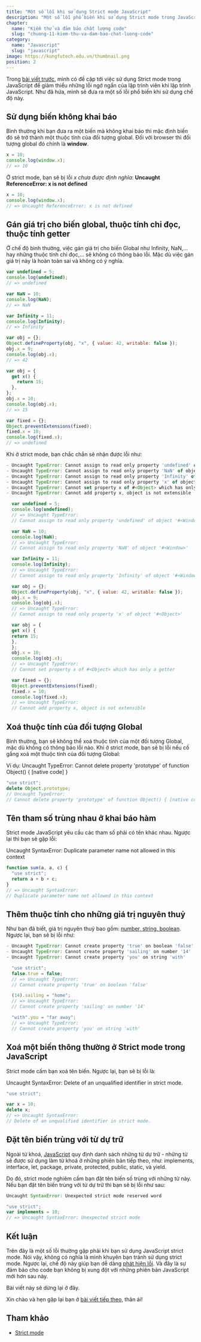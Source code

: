 ```yaml
---
title: "Một số lỗi khi sử dụng Strict mode JavaScript"
description: "Một số lỗi phổ biến khi sử dụng Strict mode trong JavaScript để giảm thiểu những sai sót ngớ ngẩn của lập trình viên khi lập trình JavaScript."
chapter:
  name: "Kiểm thử và đảm bảo chất lượng code"
  slug: "chuong-11-kiem-thu-va-dam-bao-chat-luong-code"
category:
  name: "Javascript"
  slug: "javascript"
image: https://kungfutech.edu.vn/thumbnail.png
position: 2
---
```


Trong [bài viết trước](/bai-viet/javascript/debug-javascript-de-hay-kho), mình có đề cập tới việc sử dụng Strict mode trong JavaScript để giảm thiểu những lỗi ngớ ngẩn của lập trình viên khi lập trình JavaScript. Như đã hứa, mình sẽ đưa ra một số lỗi phổ biến khi sử dụng chế độ này.

## Sử dụng biến không khai báo

Bình thường khi bạn đưa ra một biến mà không khai báo thì mặc định biến đó sẽ trở thành một thuộc tính của đối tượng global. Đối với browser thì đối tượng global đó chính là **window**.

```js
x = 10;
console.log(window.x);
// => 10
```

Ở strict mode, bạn sẽ bị lỗi _x chưa được định nghĩa_: **Uncaught ReferenceError: x is not defined**

```js
x = 10;
console.log(window.x);
// => Uncaught ReferenceError: x is not defined
```

## Gán giá trị cho biến global, thuộc tính chỉ đọc, thuộc tính getter

Ở chế độ bình thường, việc gán giá trị cho biến Global như Infinity, NaN,... hay những thuộc tính chỉ đọc,... sẽ không có thông báo lỗi. Mặc dù việc gán giá trị này là hoàn toàn sai và không có ý nghĩa.

```js
var undefined = 5;
console.log(undefined);
// => undefined

var NaN = 10;
console.log(NaN);
// => NaN

var Infinity = 11;
console.log(Infinity);
// => Infinity

var obj = {};
Object.defineProperty(obj, "x", { value: 42, writable: false });
obj.x = 9;
console.log(obj.x);
// => 42

var obj = {
  get x() {
    return 15;
  },
};
obj.x = 10;
console.log(obj.x);
// => 15

var fixed = {};
Object.preventExtensions(fixed);
fixed.x = 10;
console.log(fixed.x);
// => undefined
```

Khi ở strict mode, bạn chắc chắn sẽ nhận được lỗi như:

```js
- Uncaught TypeError: Cannot assign to read only property 'undefined' of object '#<Window>'
- Uncaught TypeError: Cannot assign to read only property 'NaN' of object '#<Window>'
- Uncaught TypeError: Cannot assign to read only property 'Infinity' of object '#<Window>'
- Uncaught TypeError: Cannot assign to read only property 'x' of object '#<Object>'
- Uncaught TypeError: Cannot set property x of #<Object> which has only a getter
- Uncaught TypeError: Cannot add property x, object is not extensible

  var undefined = 5;
  console.log(undefined);
  // => Uncaught TypeError:
  // Cannot assign to read only property 'undefined' of object '#<Window>'

  var NaN = 10;
  console.log(NaN);
  // => Uncaught TypeError:
  // Cannot assign to read only property 'NaN' of object '#<Window>'

  var Infinity = 11;
  console.log(Infinity);
  // => Uncaught TypeError:
  // Cannot assign to read only property 'Infinity' of object '#<Window>'

  var obj = {};
  Object.defineProperty(obj, "x", { value: 42, writable: false });
  obj.x = 9;
  console.log(obj.x);
  // => Uncaught TypeError:
  // Cannot assign to read only property 'x' of object '#<Object>'

  var obj = {
  get x() {
  return 15;
  },
  };
  obj.x = 10;
  console.log(obj.x);
  // => Uncaught TypeError:
  // Cannot set property x of #<Object> which has only a getter

  var fixed = {};
  Object.preventExtensions(fixed);
  fixed.x = 10;
  console.log(fixed.x);
  // => Uncaught TypeError:
  // Cannot add property x, object is not extensible
```

## Xoá thuộc tính của đối tượng Global

Bình thường, bạn sẽ không thể xoá thuộc tính của một đối tượng Global, mặc dù không có thông báo lỗi nào. Khi ở strict mode, bạn sẽ bị lỗi nếu cố gắng xoá một thuộc tính của đối tượng Global:

Ví dụ: Uncaught TypeError: Cannot delete property 'prototype' of function Object() { \[native code\] }

```js
"use strict";
delete Object.prototype;
// Uncaught TypeError:
// Cannot delete property 'prototype' of function Object() { [native code] }
```

## Tên tham số trùng nhau ở khai báo hàm

Strict mode JavaScript yêu cầu các tham số phải có tên khác nhau. Ngược lại thì bạn sẽ gặp lỗi:

Uncaught SyntaxError: Duplicate parameter name not allowed in this context

```js
function sum(a, a, c) {
  "use strict";
  return a + b + c;
}
// => Uncaught SyntaxError:
// Duplicate parameter name not allowed in this context
```

## Thêm thuộc tính cho những giá trị nguyên thuỷ

Như bạn đã biết, giá trị nguyên thuỷ bao gồm: [number, string, boolean](/bai-viet/javascript/cac-kieu-du-lieu-trong-javascript). Ngược lại, bạn sẽ bị lỗi như:

```js
- Uncaught TypeError: Cannot create property 'true' on boolean 'false'
- Uncaught TypeError: Cannot create property 'sailing' on number '14'
- Uncaught TypeError: Cannot create property 'you' on string 'with'

  "use strict";
  false.true = false;
  // => Uncaught TypeError:
  // Cannot create property 'true' on boolean 'false'

  (14).sailing = "home";
  // => Uncaught TypeError:
  // Cannot create property 'sailing' on number '14'

  "with".you = "far away";
  // => Uncaught TypeError:
  // Cannot create property 'you' on string 'with'
```

## Xoá một biến thông thường ở Strict mode trong JavaScript

Strict mode cấm bạn xoá tên biến. Ngược lại, bạn sẽ bị lỗi là:

Uncaught SyntaxError: Delete of an unqualified identifier in strict mode.

```js
"use strict";

var x = 10;
delete x;
// => Uncaught SyntaxError:
// Delete of an unqualified identifier in strict mode.
```

## Đặt tên biến trùng với từ dự trữ

Ngoài từ khoá, [JavaScript](/bai-viet/javascript/gioi-thieu-javascript) quy định danh sách những từ dự trữ - những từ sẽ được sử dụng làm từ khoá ở những phiên bản tiếp theo, như: implements, interface, let, package, private, protected, public, static, và yield.

Do đó, strict mode nghiêm cấm bạn đặt tên biến số trùng với những từ này. Nếu bạn đặt tên biến trùng với từ dự trữ thì bạn sẽ bị lỗi như sau:

```js
Uncaught SyntaxError: Unexpected strict mode reserved word

"use strict";
var implements = 10;
// => Uncaught SyntaxError: Unexpected strict mode
```

## Kết luận

Trên đây là một số lỗi thường gặp phải khi bạn sử dụng JavaScript strict mode. Nói vậy, không có nghĩa là mình khuyên bạn tránh sử dụng strict mode. Ngược lại, chế độ này giúp bạn dễ dàng [phát hiện lỗi](/bai-viet/javascript/debug-javascript-de-hay-kho). Và đây là sự đảm bảo cho code bạn không bị xung đột với những phiên bản JavaScript mới hơn sau này.

Bài viết này sẽ dừng lại ở đây.

Xin chào và hẹn gặp lại bạn ở [bài viết tiếp theo](/bai-viet/javascript/tim-hieu-regex-javascript), thân ái!

## Tham khảo

- [Strict mode](https://developer.mozilla.org/en-US/docs/Web/JavaScript/Reference/Strict_mode)
